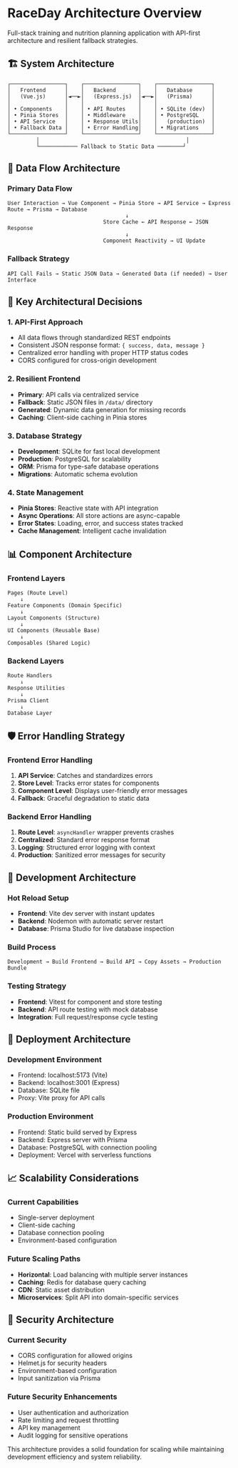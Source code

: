 # RaceDay Architecture Overview

Full-stack training and nutrition planning application with API-first architecture and resilient fallback strategies.

## 🏗️ **System Architecture**

```
┌─────────────────┐    ┌─────────────────┐    ┌─────────────────┐
│   Frontend      │    │   Backend       │    │   Database      │
│   (Vue.js)      │◄──►│   (Express.js)  │◄──►│   (Prisma)      │
│                 │    │                 │    │                 │
│ • Components    │    │ • API Routes    │    │ • SQLite (dev)  │
│ • Pinia Stores  │    │ • Middleware    │    │ • PostgreSQL    │
│ • API Service   │    │ • Response Utils│    │   (production)  │
│ • Fallback Data │    │ • Error Handling│    │ • Migrations    │
└─────────────────┘    └─────────────────┘    └─────────────────┘
         │                                              │
         └──────────── Fallback to Static Data ────────┘
```

## 🔄 **Data Flow Architecture**

### **Primary Data Flow**

```
User Interaction → Vue Component → Pinia Store → API Service → Express Route → Prisma → Database
                                     ↓
                              Store Cache ← API Response ← JSON Response
                                     ↓
                              Component Reactivity → UI Update
```

### **Fallback Strategy**

```
API Call Fails → Static JSON Data → Generated Data (if needed) → User Interface
```

## 🎯 **Key Architectural Decisions**

### **1. API-First Approach**

- All data flows through standardized REST endpoints
- Consistent JSON response format: `{ success, data, message }`
- Centralized error handling with proper HTTP status codes
- CORS configured for cross-origin development

### **2. Resilient Frontend**

- **Primary**: API calls via centralized service
- **Fallback**: Static JSON files in `/data/` directory
- **Generated**: Dynamic data generation for missing records
- **Caching**: Client-side caching in Pinia stores

### **3. Database Strategy**

- **Development**: SQLite for fast local development
- **Production**: PostgreSQL for scalability
- **ORM**: Prisma for type-safe database operations
- **Migrations**: Automatic schema evolution

### **4. State Management**

- **Pinia Stores**: Reactive state with API integration
- **Async Operations**: All store actions are async-capable
- **Error States**: Loading, error, and success states tracked
- **Cache Management**: Intelligent cache invalidation

## 📊 **Component Architecture**

### **Frontend Layers**

```
Pages (Route Level)
    ↓
Feature Components (Domain Specific)
    ↓
Layout Components (Structure)
    ↓
UI Components (Reusable Base)
    ↓
Composables (Shared Logic)
```

### **Backend Layers**

```
Route Handlers
    ↓
Response Utilities
    ↓
Prisma Client
    ↓
Database Layer
```

## 🛡️ **Error Handling Strategy**

### **Frontend Error Handling**

1. **API Service**: Catches and standardizes errors
2. **Store Level**: Tracks error states for components
3. **Component Level**: Displays user-friendly error messages
4. **Fallback**: Graceful degradation to static data

### **Backend Error Handling**

1. **Route Level**: `asyncHandler` wrapper prevents crashes
2. **Centralized**: Standard error response format
3. **Logging**: Structured error logging with context
4. **Production**: Sanitized error messages for security

## 🔧 **Development Architecture**

### **Hot Reload Setup**

- **Frontend**: Vite dev server with instant updates
- **Backend**: Nodemon with automatic server restart
- **Database**: Prisma Studio for live database inspection

### **Build Process**

```
Development → Build Frontend → Build API → Copy Assets → Production Bundle
```

### **Testing Strategy**

- **Frontend**: Vitest for component and store testing
- **Backend**: API route testing with mock database
- **Integration**: Full request/response cycle testing

## 🚀 **Deployment Architecture**

### **Development Environment**

- Frontend: localhost:5173 (Vite)
- Backend: localhost:3001 (Express)
- Database: SQLite file
- Proxy: Vite proxy for API calls

### **Production Environment**

- Frontend: Static build served by Express
- Backend: Express server with Prisma
- Database: PostgreSQL with connection pooling
- Deployment: Vercel with serverless functions

## 📈 **Scalability Considerations**

### **Current Capabilities**

- Single-server deployment
- Client-side caching
- Database connection pooling
- Environment-based configuration

### **Future Scaling Paths**

- **Horizontal**: Load balancing with multiple server instances
- **Caching**: Redis for database query caching
- **CDN**: Static asset distribution
- **Microservices**: Split API into domain-specific services

## 🔐 **Security Architecture**

### **Current Security**

- CORS configuration for allowed origins
- Helmet.js for security headers
- Environment-based configuration
- Input sanitization via Prisma

### **Future Security Enhancements**

- User authentication and authorization
- Rate limiting and request throttling
- API key management
- Audit logging for sensitive operations

This architecture provides a solid foundation for scaling while maintaining development efficiency and system reliability.
